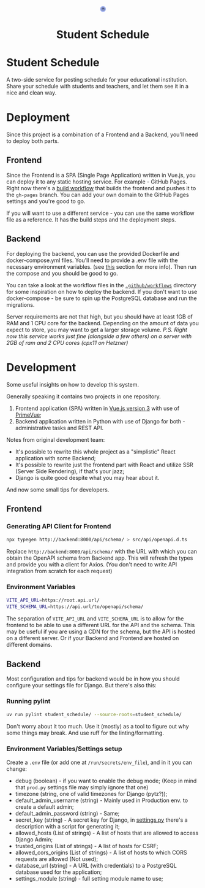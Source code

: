 <p align="center">
    <img max-width="256px" width="15rem" src="logo.svg" alt="Student Schedule Logo">
    <h1 align="center">Student Schedule</h1>
</p>

# Student Schedule
A two-side service for posting schedule for your educational institution.
Share your schedule with students and teachers, and let them see it in a nice and clean way.

# Deployment

Since this project is a combination of a Frontend and a Backend, you'll need to deploy both parts.

## Frontend

Since the Frontend is a SPA (Single Page Application) written in Vue.js, you can deploy it to any static hosting service.
For example - GitHub Pages.
Right now there's a [build workflow](/.github/workflows/frontend.yml) that builds the frontend and pushes it to the `gh-pages` branch.
You can add your own domain to the GitHub Pages settings and you're good to go.

If you will want to use a different service - you can use the same workflow file as a reference.
It has the build steps and the deployment steps.

## Backend

For deploying the backend, you can use the provided Dockerfile and docker-compose.yml files.
You'll need to provide a .env file with the necessary environment variables. (see [this](#environment-variablessettings-setup) section for more info).
Then run the compose and you should be good to go.

You can take a look at the workflow files in the [`.github/workflows`](/.github/workflows/) directory for some inspiration on how to deploy the backend.
If you don't want to use docker-compose - be sure to spin up the PostgreSQL database and run the migrations.

Server requirements are not that high, but you should have at least 1GB of RAM and 1 CPU core for the backend.
Depending on the amount of data you expect to store, you may want to get a larger storage volume.
*P.S. Right now this service works just fine (alongside a few others) on a server with 2GB of ram and 2 CPU cores (cpx11 on Hetzner)*


# Development
Some useful insights on how to develop this system.

Generally speaking it contains two projects in one repository.
1. Frontend application (SPA) written in [Vue.js version 3](https://vuejs.org/) with use of [PrimeVue](https://primevue.org/);
2. Backend application written in Python with use of Django for both - administrative tasks and REST API.

Notes from original development team:
- It's possible to rewrite this whole project as a "simplistic" React application with some Backend;
- It's possible to rewrite just the frontend part with React and utilize SSR (Server Side Rendering), if that's your jazz;
- Django is quite good despite what you may hear about it.

And now some small tips for developers.

## Frontend
### Generating API Client for Frontend
```bash
npx typegen http://backend:8000/api/schema/ > src/api/openapi.d.ts
```
Replace `http://backend:8000/api/schema/` with the URL with which you can obtain the OpenAPI schema from Backend app.
This will refresh the types and provide you with a client for Axios. (You don't need to write API integration from scratch for each request)

### Environment Variables
```bash
VITE_API_URL=https://root.api.url/
VITE_SCHEMA_URL=https://api.url/to/openapi/schema/
```
The separation of `VITE_API_URL` and `VITE_SCHEMA_URL` is to allow for the frontend to be able to use a different URL for the API and the schema.
This may be useful if you are using a CDN for the schema, but the API is hosted on a different server.
Or if your Backend and Frontend are hosted on different domains.

## Backend
Most configuration and tips for backend would be in how you should configure your settings file for Django.
But there's also this:
### Running pylint
```bash
uv run pylint student_schedule/ --source-roots=student_schedule/
```

Don't worry about it too much. Use it (mostly) as a tool to figure out why some things may break.
And use ruff for the linting/formatting.

### Environment Variables/Settings setup
Create a `.env` file (or add one at `/run/secrets/env_file`), and in it you can change:
- debug (boolean) - if you want to enable the debug mode; (Keep in mind that `prod.py` settings file may simply ignore that one)
- timezone (string, one of valid timezones for Django (pytz?));
- default_admin_username (string) - Mainly used in Production env. to create a default admin;
- default_admin_password (string) - Same;
- secret_key (string) - A secret key for Django, in [settings.py](/student_schedule/student_schedule/settings.py) there's a description with a script for generating it;
- allowed_hosts (List of strings) - A list of hosts that are allowed to access Django Admin;
- trusted_origins (List of strings) - A list of hosts for CSRF;
- allowed_cors_origins (List of strings) - A list of hosts to which CORS requests are allowed (Not used);
- database_url (string) - A URL (with credentials) to a PostgreSQL database used for the application;
- settings_module (string) - full setting module name to use;